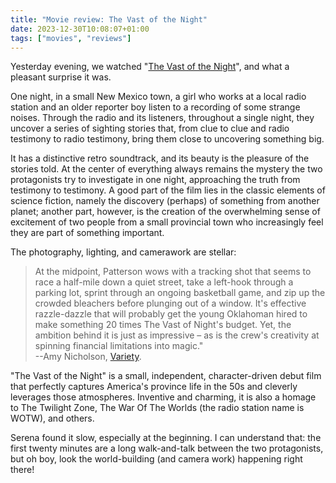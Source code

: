 ```yaml
---
title: "Movie review: The Vast of the Night"
date: 2023-12-30T10:08:07+01:00
tags: ["movies", "reviews"]
---
```

Yesterday evening, we watched "[The Vast of the
Night](https://en.wikipedia.org/wiki/The_Vast_of_Night)", and what a pleasant
surprise it was.

One night, in a small New Mexico town, a girl who works at a local radio station
and an older reporter boy listen to a recording of some strange noises. Through
the radio and its listeners, throughout a single night, they uncover a series of
sighting stories that, from clue to clue and radio testimony to radio testimony,
bring them close to uncovering something big.

It has a distinctive retro soundtrack, and its beauty is the pleasure of the
stories told. At the center of everything always remains the mystery the two
protagonists try to investigate in one night, approaching the truth from
testimony to testimony. A good part of the film lies in the classic elements of
science fiction, namely the discovery (perhaps) of something from another
planet; another part, however, is the creation of the overwhelming sense of
excitement of two people from a small provincial town who increasingly feel they
are part of something important.

The photography, lighting, and camerawork are stellar:

> At the midpoint, Patterson wows with a tracking shot that seems to race a
half-mile down a quiet street, take a left-hook through a parking lot, sprint
through an ongoing basketball game, and zip up the crowded bleachers before
plunging out of a window. It's effective razzle-dazzle that will probably get
the young Oklahoman hired to make something 20 times The Vast of Night's budget.
Yet, the ambition behind it is just as impressive – as is the crew's creativity
at spinning financial limitations into magic." \
--Amy Nicholson, [Variety](https://variety.com/2019/film/reviews/the-vast-of-night-review-1203335505/).

"The Vast of the Night" is a small, independent, character-driven debut film that
perfectly captures America's province life in the 50s and cleverly leverages
those atmospheres. Inventive and charming, it is also a homage to The Twilight
Zone, The War Of The Worlds (the radio station name is WOTW), and others.

Serena found it slow, especially at the beginning. I can understand that: the
first twenty minutes are a long walk-and-talk between the two protagonists, but
oh boy, look the world-building (and camera work) happening right there! 